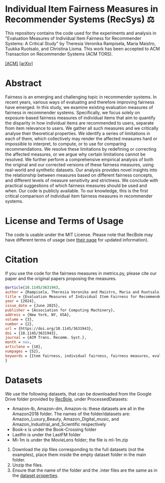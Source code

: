 # Individual Item Fairness Measures in Recommender Systems (RecSys) ⚖

This repository contains the code used for the experiments and analysis in "Evaluation Measures of Individual Item Fairness for Recommender Systems: A Critical Study" by Theresia Veronika Rampisela, Maria Maistro, Tuukka Ruotsalo, and Christina Lioma. This work has been accepted to ACM Transaction on Recommender Systems (ACM TORS). 

[[ACM]](https://doi.org/10.1145/3631943) [[arXiv]](https://arxiv.org/abs/2311.01013)

# Abstract
Fairness is an emerging and challenging topic in recommender systems. In recent years, various ways of evaluating and therefore improving fairness have emerged. In this study, we examine existing evaluation measures of fairness in recommender systems. Specifically, we focus solely on exposure-based fairness measures of individual items that aim to quantify the disparity in how individual items are recommended to users, separate from item relevance to users. We gather all such measures and we critically analyse their theoretical properties. We identify a series of limitations in each of them, which collectively may render the affected measures hard or impossible to interpret, to compute, or to use for comparing recommendations. We resolve these limitations by redefining or correcting the affected measures, or we argue why certain limitations cannot be resolved. We further perform a comprehensive empirical analysis of both the original and our corrected versions of these fairness measures, using real-world and synthetic datasets. Our analysis provides novel insights into the relationship between measures based on different fairness concepts, and different levels of measure sensitivity and strictness. We conclude with practical suggestions of which fairness measures should be used and when. Our code is publicly available. To our knowledge, this is the first critical comparison of individual item fairness measures in recommender systems.

# License and Terms of Usage
The code is usable under the MIT License. Please note that RecBole may have different terms of usage (see [their page](https://github.com/RUCAIBox/RecBole) for updated information). 

# Citation
If you use the code for the fairness measures in metrics.py, please cite our paper and the original papers proposing the measures.
```BibTeX
@article{10.1145/3631943,
author = {Rampisela, Theresia Veronika and Maistro, Maria and Ruotsalo, Tuukka and Lioma, Christina},
title = {Evaluation Measures of Individual Item Fairness for Recommender Systems: A Critical Study},
year = {2024},
issue_date = {June 2025},
publisher = {Association for Computing Machinery},
address = {New York, NY, USA},
volume = {3},
number = {2},
url = {https://doi.org/10.1145/3631943},
doi = {10.1145/3631943},
journal = {ACM Trans. Recomm. Syst.},
month = nov,
articleno = {18},
numpages = {52},
keywords = {Item fairness, individual fairness, fairness measures, evaluation measures, recommender systems}
}
```

# Datasets
We use the following datasets, that can be downloaded from the Google Drive folder provided by [RecBole](https://recbole.io/dataset_list.html), under ProcessedDatasets:
- Amazon-lb, Amazon-dm, Amazon-is: these datasets are all in the Amazon2018 folder. The names of the folder/datasets are: Amazon_Luxury_Beauty, Amazon_Digital_music, and Amazon_Industrial_and_Scientific respectively
- Book-x is under the Book-Crossing folder
- Lastfm is under the LastFM folder
- Ml-1m is under the MovieLens folder; the file is ml-1m.zip

1. Download the zip files corresponding to the full datasets (not the examples), place them inside the empty dataset folder in the main folder.
2. Unzip the files.
3. Ensure that the name of the folder and the .inter files are the same as in the [dataset properties](https://github.com/theresiavr/individual-item-fairness-measures-recsys/tree/main/RecBole/recbole/properties/dataset).


